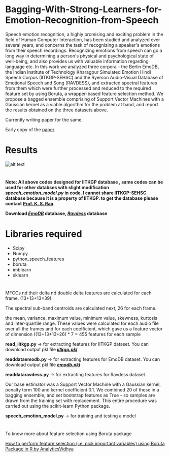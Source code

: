 # Bagging-With-Strong-Learners-for-Emotion-Recognition-from-Speech

Speech emotion recognition, a highly promising and exciting problem in the field of Human Computer Interaction, has been studied and analyzed over several years, and concerns the task of recognizing a speaker's emotions from their speech recordings. Recognizing emotions from speech can go a long way in determining a person's physical and psychological state of well-being, and also provides us with valuable information regarding language etc. In this work we analyzed three corpora - the Berlin EmoDB, the Indian Institute of Technology Kharagpur Simulated Emotion Hindi Speech Corpus (IITKGP-SEHSC) and the Ryerson Audio-Visual Database of Emotional Speech and Song (RAVDESS), and extracted spectral features from them which were further processed and reduced to the required feature set by using Boruta, a wrapper-based feature selection method. We propose a bagged ensemble comprising of Support Vector Machines with a Gaussian kernel as a viable algorithm for the problem at hand, and report the results obtained on the three datasets above.

Currently writing paper for the same.

Early copy of the [paper](https://github.com/cpankajr/Bagging-With-Strong-Learners-for-Emotion-Recognition-from-Speech/blob/master/bagging-strong-learners.pdf).

# Results

![alt text](https://github.com/cpankajr/Bagging-With-Strong-Learners-for-Emotion-Recognition-from-Speech/blob/master/results.png)

#
**Note: All above codes designed for IITKGP database , same codes can be used for other databses with slight modification _speech_emotion_model.py_ in code. I cannot share IITKGP-SEHSC database because it is a property of IITKGP. to get the database please contact [Prof. K. S. Rao](http://cse.iitkgp.ac.in/~ksrao/).**

**Download [_EmoDB_](https://drive.google.com/open?id=16LtD3SQuMral216YyB6pyRd6DXHWhWTX) database, [_Ravdess_](https://drive.google.com/drive/folders/118PZOuTN_2a-PwyQS1ZDZ7ZjnNoSoOS9?usp=sharing) database**

# Libraries required 

 - Scipy
 - Numpy
 - python_speech_features 
 - boruta
 - imblearn
 - sklearn

#
MFCCs nd their delta nd double delta features are calculated for each frame. (13+13+13=39)

The spectral sub-band centroids are calculated next, 26 for each frame.

the mean, variance, maximum value, minimum value, skewness, kurtosis and inter-quartile range. These values were calculated for each audio file over all the frames and for each coefficient, which gave us a feature vector of dimension \((13+13+13+26) * 7 = 455 features for each sample

**read_iitkgp.py** -> for extracting features for IITKGP dataset. You can download output pkl file [**_iitkgp.pkl_**](https://drive.google.com/file/d/13zgi98yDhnyfItsExnnRy3m8xRWzncQ8/view?usp=sharing)

**readdataemodb.py** ->	for extracting features for EmoDB dataset. You can download output pkl file [**_emodb.pkl_**](https://drive.google.com/file/d/11lHqfcD4r99RfR275r2RZiJnDfL1fngt/view?usp=sharing)

**readdataravdess.py** -> for extracting features for Ravdess dataset.

Our base estimator was a Support Vector Machine with a Gaussian kernel, penalty term 100 and kernel coefficient 0.1. We combined 20 of these in a bagging ensemble, and set bootstrap features as True - so samples are drawn from the training set with replacement. This entire procedure was carried out using the scikit-learn Python package.

**speech_emotion_model.py** -> for training and testing a model

#

To know more about feature selection using Boruta package

[How to perform feature selection (i.e. pick important variables) using Boruta Package in R by AnalyticsVidhya](https://www.analyticsvidhya.com/blog/2016/03/select-important-variables-boruta-package/)


